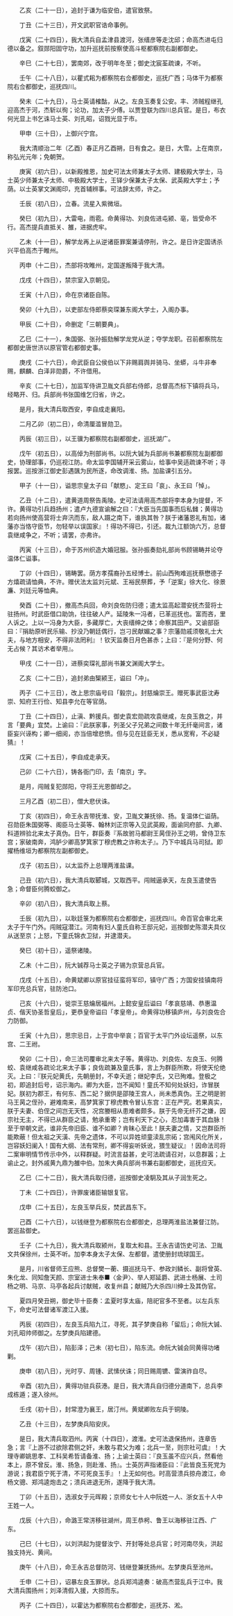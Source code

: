 <!-- { "loadSidebar": true } -->
　　乙亥（二十一日），追封于谦为临安伯，遣官致祭。

　　丁丑（二十三日），开文武职官诰命事例。

　　戊寅（二十四日），我大清兵自孟津县渡河，张缙彦等走沈邱；命高杰进屯归德以备之。叙郧阳固守功，加升巡抚前按察使高斗枢都察院右副都御史。

　　辛巳（二十七日），罢南郊，改于明年冬至；御史沈宸荃疏谏，不听。

　　壬午（二十八日），以瞿式耜为都察院右佥都御史，巡抚广西；马体干为都察院右佥都御史，巡抚四川。

　　癸未（二十九日），马士英请榷酤，从之。左良玉奏复公安。丰、沛贼程继孔迎高杰于河，杰斩以徇；论功，加太子少傅。以贾登联为四川总兵官。是日，布衣何光显上书乞诛马士英、刘孔昭，诏戮光显于市。

　　甲申（三十日），上御兴宁宫。

　　我大清顺治二年（乙酉）春正月乙酉朔，日有食之。是日，大雪。上在南京，称弘光元年；免朝贺。

　　庚寅（初六日），以新殿推恩，加史可法太师兼太子太师、建极殿大学士，马士英少师兼太子太师、中极殿大学士，王铎少保兼太子太保、武英殿大学士；予荫。以士英掌文渊阁印，充首辅辨事。可法辞太师，许之。

　　壬辰（初八日），立春。流星入紫微垣。

　　癸巳（初九日），大雷电，雨雹。命黄得功、刘良佐进屯颍、亳，皆受命不行。高杰提兵直抵关、雒，进据虎牢。

　　乙未（十一日），解学龙再上从逆诸臣罪案兼请停刑，许之。是日许定国诱杀兴平伯高杰于睢州。

　　丙申（十二日），杰部将攻睢州，定国遂叛降于我大清。

　　戊戌（十四日），禁宗室入京朝见。

　　壬寅（十八日），命在京诸臣自陈。

　　癸卯（十九日），以吏部左侍郎蔡奕琛兼东阁大学士，入阁办事。

　　甲辰（二十日），命删定「三朝要典」。

　　乙巳（二十一），朱国弼、张孙振劾解学龙党从逆；夺学龙职。召前都察院左都御史唐世济以原官管右都御史事。

　　庚戌（二十六日），命武臣自公侯伯以下非赐肩舆并骑马、坐蟒，斗牛非奉赐，麒麟、白泽非勋爵，不许借用。

　　辛亥（二十七日），加监军侍讲卫胤文兵部右侍郎，总督高杰标下镇将兵马，经略开、归。兵部尚书张国维乞归省，许之。

　　是月，我大清兵取西安，李自成走襄阳。

　　二月乙卯（初二日），命清厘滥冒勋卫。

　　丙辰（初三日），以王骥为都察院右副都御史，巡抚湖广。

　　戊午（初五日），以高倬为刑部尚书。以阮大铖为兵部尚书兼都察院左副都御史，协理部事，仍巡视江防。命太监李国辅开采云雾山，给事中吴适疏谏不听；寻报罢。巡按浙江御史彭遇颽为民所逐，命改调淮、扬。加盐课引五分。

　　甲子（十一日），谥思宗皇太子曰「献愍」、定王曰「哀」、永王曰「悼」。

　　乙丑（十二日），遣黄道周祭告禹陵。史可法请用高杰部将李本身为提督，不许。黄得功引兵趋扬州；遣卢九德宣谕解之曰：『大臣当先国事而后私雠；黄得功若向扬州使高营将士弃汛而东，敌人蹑之南下，谁执其咎？朕于诸藩恩礼有加，诸藩亦当恪守臣节，勿轻举以误国家』！得功不得已，引还。裁九江额饷六万，总督袁继咸争之，不听；请罢，亦弗许。

　　丙寅（十三日），命于苏州织造大婚冠服。张孙振奏劾礼部尚书顾锡畴并论夺温体仁谥事。

　　丁卯（十四日），锡畴罢。荫方孝孺裔孙五经博士。前山西殉难巡抚蔡懋德子方熺疏请恤典，不许。赠伏法太监刘元斌、王裕民祭葬，予「逆案」徐大化、徐景濂、刘廷元等恤典。

　　癸酉（二十日），撤高杰兵回，命刘良佐防归德；遣太监高起潜安抚杰营将士驻扬州。时武臣借口助饷，往往破人产。延陵朱一冯者，已革巡抚也。富而吝，里人诉之。上以一冯身为大臣，多藏厚亡，大丧缙绅之体；命察其田产。又谕部臣曰：『捐助原听民乐输、抄没乃朝廷偶行，岂刁民献媚之事？宗藩勋戚须敬礼士大夫，与地方相安，不得非法罔利』！钦天监奏日月色甚赤；上曰：『是何分野、何无占候？其访术者举用』。

　　甲戌（二十一日），进蔡奕琛礼部尚书兼文渊阁大学士。

　　乙亥（二十二日），追封弟由榘颍王，谥曰「冲」。

　　丙子（二十三日），改上思宗庙号曰「毅宗」。封慈爚崇王。赠死事武臣沈寿崇、知府王行俭、知县李允在等官荫。

　　丁丑（二十四日），止滇、黔援兵。御史袁宏勋疏攻袁继咸，左良玉救之，并言「要典」宜焚。上谕曰：『此朕家事，列圣父子兄弟之间数十年无纤毫间言，诸臣妄兴诬构；卿一细阅，亦当倍增悲愤。但与见在廷臣无关，悉从宽宥，不必疑猜』！

　　戊寅（二十五日），李自成走承天。

　　己卯（二十六日），铸各衙门印，去「南京」字。

　　是月，闯贼复犯郧阳，守将王光恩御却之。

　　三月乙酉（初二日），僧大悲伏诛。

　　丁亥（初四日），命王永吉带抚淮、安，卫胤文兼抚徐、扬。复温体仁谥荫。召勋臣朱国弼等、阁臣马士英等、翰林刘正宗等入见武英殿，面谕同府部、九卿、科道辨验北来太子真伪。日午，群臣奏『系故驸马都尉王昺侄孙王之明，曾侍卫东宫；家破南奔，鸿胪少卿高梦箕家丁穆虎教之诈称太子』。乃下中城兵马司狱。即擢杨维垣为都察院左副都御史。

　　戊子（初五日），以太监乔上总理两淮盐课。

　　己丑（初六日），我大清兵取郾城，又取西平。闯贼逼承天，左良玉遣使告急；命督臣何腾蛟御之。

　　辛卯（初八日），我大清兵取上蔡。

　　壬辰（初九日），以耿廷箓为都察院右佥都御史，巡抚四川。命百官会审北来太子于午门外。闯贼寇潜江。河南有妇人童氏自称王邸元妃，巡按御史陈潜夫具仪从送至京；上怒，下童氏锦衣卫狱，并逮潜夫。

　　癸巳（初十日），遥祭诸陵。

　　乙未（十二日），阮大铖荐马士英之子锡为京营总兵官。

　　戊戌（十五日），命黄斌卿以原官挂征蛮将军印，镇守广西；方国安挂镇南将军印充总兵官，驻防池口。

　　己亥（十六日），徙崇王慈爚居福州。上懿安皇后谥曰「孝哀慈靖、恭惠温贞、偕天协圣哲皇后」，更恭皇帝谥曰「孝皇帝」。命黄得功移镇庐州，与刘良佐合力防御。

　　壬寅（十九日），思宗忌日，上于宫中举哀；百官于太平门外设坛遥祭，以东宫、二王祔。

　　癸卯（二十日），命三法司覆审北来太子等。黄得功、刘良佐、左良玉、何腾蛟、袁继咸各疏论北来太子事；良佐疏兼及童氏事，言上为群臣所欺，将使天伦绝灭。上曰：『朕元妃黄氏，先朝册封，不幸夭逝；继妃李氏，又已殉难。登极之初，即追封后号，诏示海内。卿为大臣，岂不闻知！童氏不知何处妖妇，诈冒朕妃。朕初为郡王，有何东、西二妃？据供是邵陵王宫人，尚未悉真伪。王之明是驸马王昺之侄孙，避难南来，高梦箕家丁穆虎教令冒认东宫：正在严究。若果真实，朕于夫妻、伯侄之间岂无天性，况宫媵相从患难者颇多。朕于先帝无纤芥之嫌，因宗社无主，不得已从群臣之请，勉承重寄；岂有利天下之心，忍加毒害于其血脉！至于举朝文武，谁非先帝旧臣、谁不如卿？肯昧心至此！朕夫妻之情，又岂群臣所能欺蔽！但太祖之天潢、先帝之遗体，不可以异姓顽童渎乱宗祏；宫闱风化所关，岂容妖妇阑入！国有大纲、法有常刑，卿不得妄听妖讹，猥生疑议』！因命法司将二案审明情节传示中外，以释群疑。时流言益甚，史可法疏请召对，以息群嚣；上谕止之。封外戚黄九鼎为雒中伯。加朱大典兵部尚书兼右副都御史，巡抚应天。

　　乙巳（二十二日），我大清兵取归德，巡按御史凌駉及其从子润生死之。

　　丁未（二十四日），许罪废诸臣输银复官。

　　戊申（二十五日），左良玉举兵反，焚武昌东下。

　　己酉（二十六日），以钱继登为都察院右佥都御史，总理两淮盐法兼督江防。罢巡盐御史。

　　壬子（二十九日），我大清兵取颍州，复取太和县。王永吉请饬史可法、卫胤文共保徐州，士英不听。加李本身太子太保、左都督。遣使册封琉球国王。

　　是月，川省督师王应熊、总督樊一蘅、摄巡抚马干、参政刘鳞长、副将曾英、朱化龙、同知詹天颜、宗室进士朱奉■〈金尹〉、举人郑延爵、武进士杨展、土司杨之明、马京、马亭各起兵讨献贼，收复州县；献贼乃大杀四川绅士及其伪官。

　　夏四月癸丑朔，御史毕十臣奏：孟夏时享太庙，陪祀官多不至者。以左兵东下，命史可法督诸军渡江入援。

　　丙辰（初四日），左良玉兵陷九江，寻死，其子梦庚自称「留后」；命阮大铖、刘孔昭帅师御之。左梦庚兵陷建德。

　　戊午（初六日），陷彭泽；己未（初七日），陷东流。命阮大铖会同黄得功堵剿。

　　庚申（初八日），光时亨、周锺、武愫伏诛；同日赐周镳、雷演祚自尽。

　　辛酉（初九日），黄得功驻兵荻港。是日，我大清兵自归德分道南下，总兵李成栋遁；遂入徐州。

　　壬戌（初十日），封常澄为襄王，居汀州。黄斌卿败左兵于铜陵。

　　乙丑（十三日），左梦庚兵陷安庆。

　　是日，我大清兵取泗州。丙寅（十四日），渡淮。史可法退保扬州，连章告急；言『上游不过欲除君侧之奸，未敢与君父为难；北兵一至，则宗社可虞』！大理寺卿姚思孝、工科吴希哲请备淮、扬；上谕士英曰：『良玉虽不应兴兵，然看他本上，原不曾反。淮、扬急，则赴淮、扬』。士英厉声指诸臣曰：『此皆良玉死党为游说；我君臣宁死于清，不可死良玉手』！上无如何也。时高营溃兵掠舟渡江，命杨文骢、郑鸿逵炮击之；溃兵进退无所，遂降于我大清。

　　丁卯（十五日），选淑女于元晖殿；京师女七十人中阮姓一人、浙女五十人中王姓一人。

　　戊辰（十六日），命潞王常淓移驻湖州，周王恭枵、鲁王以海移驻江西、广东。

　　己巳（十七日），以刘洪起为提督汝宁、开封等处总兵官；时河南尽失，洪起独支持光、黄间。

　　庚午（十八日），命王永吉总督防河、钱继登兼抚扬州。左梦庚兵至池州。

　　壬申（二十日），诏暴左良玉罪状。总兵郑鸿逵奏：破高杰营乱兵于江中。我大清兵围扬州；刘泽清假入援，大掠而东。

　　丙子（二十四日），以霍达为都察院右佥都御史，巡抚苏、淞。

